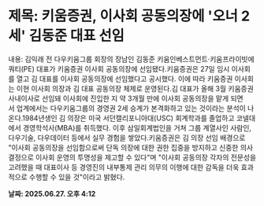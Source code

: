 # **제목: 키움증권, 이사회 공동의장에 '오너 2세' 김동준 대표 선임**

  내용: 김익래 전 다우키움그룹 회장의 장남인 김동준 키움인베스트먼트·키움프라이빗에쿼티(PE) 대표가 키움증권 이사회 공동의장에 선임됐다.키움증권은 27일 임시 이사회를 열고 김 대표를 이사회 공동의장에 선임했다고 공시했다. 이에 따라 키움증권 이사회는 이현 이사회 의장과 김 대표 공동의장 체제로 운영된다.김 대표가 올해 3월 키움증권 사내이사로 선임돼 이사회에 진입한 지 약 3개월 만에 이사회 공동의장을 맡게 되면서 업계에서는 다우키움그룹의 경영권 2세 승계가 본격화하고 있는 것이라는 분석이 나온다.1984년생인 김 의장은 미국 서던캘리포니아대(USC) 회계학과를 졸업하고 코넬대에서 경영학석사(MBA)를 취득했다. 이후 삼일회계법인을 거쳐 그룹 계열사인 사람인, 다우기술, 다우데이터 등에서 실무 경험을 쌓았다.키움증권은 김 의장 선임 배경으로 "이사회 공동의장을 선임함으로써 단독 의장에 대한 권한 집중을 방지하고 신중한 의사결정으로 이사회 운영의 투명성을 제고할 수 있다"며 "이사회 공동의장 각자의 전문성을 고려했을 때 대표이사 등 경영진의 내부통제 관리 의무의 이행에 대한 감독을 더욱 효과적으로 수행할 수 있을 것"이라고 밝혔다.

  **날짜: 2025.06.27. 오후 4:12**